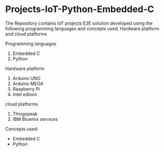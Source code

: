 # Projects-IoT-Python-Embedded-C

The Repository contains IoT projects E2E solution developed using the following programming languages and concepts used, Hardware platform and cloud platforms

Programming languages
  1. Embedded C
  2. Python

Hardware platform 
  1. Arduino UNO
  2. Arduino MEGA
  3. Raspberry PI
  4. Intel edison

cloud platforms
  1. Thingspeak
  2. IBM Bluemix services

Concepts used:
  - Embedded C
  - Python
